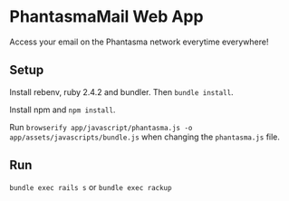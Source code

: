 # PhantasmaMail Web App

Access your email on the Phantasma network everytime everywhere!

## Setup

Install rebenv, ruby 2.4.2 and bundler. Then `bundle install`.

Install npm and `npm install`.

Run `browserify app/javascript/phantasma.js -o app/assets/javascripts/bundle.js` when changing the `phantasma.js` file.

## Run

`bundle exec rails s` or `bundle exec rackup`
